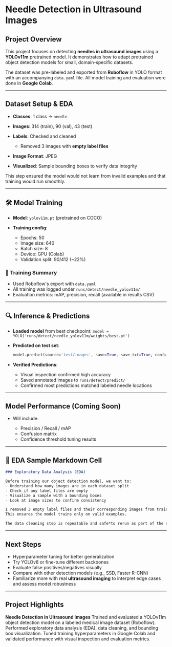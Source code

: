 #  Needle Detection in Ultrasound Images

##  Project Overview

This project focuses on detecting **needles in ultrasound images** using a **YOLOv11m** pretrained model. It demonstrates how to adapt pretrained object detection models for small, domain-specific datasets.

The dataset was pre-labeled and exported from **Roboflow** in YOLO format with an accompanying `data.yaml` file. All model training and evaluation were done in **Google Colab**.

---

##  Dataset Setup & EDA

* **Classes**: 1 class → `needle`
* **Images**: 314 (train), 90 (val), 43 (test)
* **Labels**: Checked and cleaned

  * Removed 3 images with **empty label files**
* **Image Format**: JPEG
* **Visualized**: Sample bounding boxes to verify data integrity

This step ensured the model would not learn from invalid examples and that training would run smoothly.

---

## 🛠️ Model Training

* **Model**: `yolov11m.pt` (pretrained on COCO)
* **Training config**:

  * Epochs: 50
  * Image size: 640
  * Batch size: 8
  * Device: GPU (Colab)
  * Validation split: 90/412 (\~22%)

### 🧪 Training Summary

* Used Roboflow's export with `data.yaml`
* All training was logged under `runs/detect/needle_yolov11m/`
* Evaluation metrics: mAP, precision, recall (available in results CSV)

---

## 🔍 Inference & Predictions

* **Loaded model** from best checkpoint:
  `model = YOLO('runs/detect/needle_yolov11m/weights/best.pt')`

* **Predicted on test set**:

  ```python
  model.predict(source='test/images', save=True, save_txt=True, conf=0.25)
  ```

* **Verified Predictions**:

  * Visual inspection confirmed high accuracy
  * Saved annotated images to `runs/detect/predict/`
  * Confirmed most predictions matched labeled needle locations

---

##  Model Performance (Coming Soon)

* Will include:

  * Precision / Recall / mAP
  * Confusion matrix
  * Confidence threshold tuning results

---

## 🧪 EDA Sample Markdown Cell

```markdown
### Exploratory Data Analysis (EDA)

Before training our object detection model, we want to:
- Understand how many images are in each dataset split
- Check if any label files are empty
- Visualize a sample with a bounding boxes
- Look at image sizes to confirm consistency

I removed 3 empty label files and their corresponding images from train/valid folders.
This ensures the model trains only on valid examples.

The data cleaning step is repeatable and safe*to rerun as part of the notebook pipeline. It’s designed so that even if the dataset is already clean, it will make no changes.
```

---

## Next Steps

* Hyperparameter tuning for better generalization
* Try YOLOv8 or fine-tune different backbones
* Evaluate false positives/negatives visually
* Compare with other detection models (e.g., SSD, Faster R-CNN)
* Familiarize more with real **ultrasound imaging** to interpret edge cases and assess model robustness

---

##  Project Highlights

**Needle Detection in Ultrasound Images**
Trained and evaluated a YOLOv11m object detection model on a labeled medical image dataset (Roboflow). Performed exploratory data analysis (EDA), data cleaning, and bounding box visualization. Tuned training hyperparameters in Google Colab and validated performance with visual inspection and evaluation metrics.

